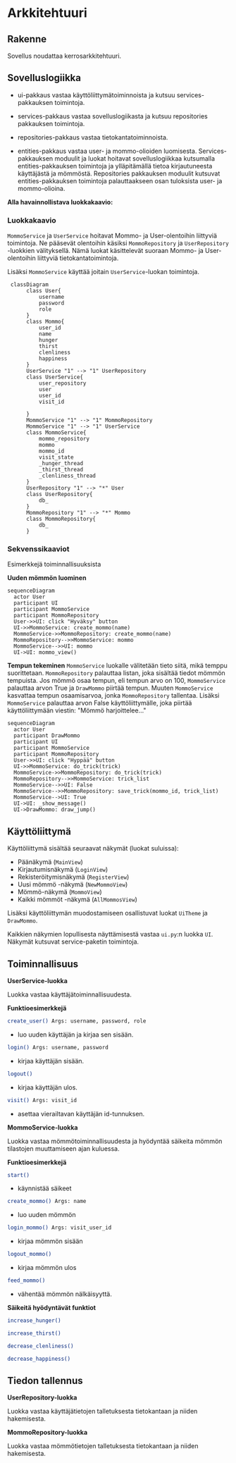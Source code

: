 # Arkkitehtuuri

## Rakenne

Sovellus noudattaa kerrosarkkitehtuuri.

## Sovelluslogiikka
- ui-pakkaus vastaa käyttöliittymätoiminnoista ja kutsuu services-pakkauksen toimintoja.
- services-pakkaus vastaa sovelluslogiikasta ja kutsuu repositories pakkauksen toimintoja.
- repositories-pakkaus vastaa tietokantatoiminnoista.

- entities-pakkaus vastaa user- ja mommo-olioiden luomisesta. Services-pakkauksen moduulit ja luokat
hoitavat sovelluslogiikkaa kutsumalla entities-pakkauksen toimintoja ja ylläpitämällä tietoa kirjautuneesta
käyttäjästä ja mömmöstä. Repositories pakkauksen moduulit kutsuvat entities-pakkauksen toimintoja palauttaakseen osan tuloksista user- ja mommo-olioina.

**Alla havainnollistava luokkakaavio:**

### Luokkakaavio

`MommoService` ja `UserService` hoitavat Mommo- ja User-olentoihin liittyviä toimintoja. Ne pääsevät olentoihin käsiksi `MommoRepository` ja `UserRepository` -luokkien välityksellä. Nämä luokat käsittelevät suoraan Mommo- ja User-olentoihin liittyviä tietokantatoimintoja.

Lisäksi `MommoService` käyttää joitain `UserService`-luokan toimintoja.

```mermaid
 classDiagram
      class User{
          username
          password
          role
      }
      class Mommo{
          user_id
          name
          hunger
          thirst
          clenliness
          happiness
      }
      UserService "1" --> "1" UserRepository
      class UserService{
          user_repository
          user
          user_id
          visit_id
          
      }
      MommoService "1" --> "1" MommoRepository
      MommoService "1" --> "1" UserService
      class MommoService{
          mommo_repository
          mommo
          mommo_id
          visit_state
          _hunger_thread
          _thirst_thread
          _clenliness_thread          
      }
      UserRepository "1" --> "*" User
      class UserRepository{
          db_
      }
      MommoRepository "1" --> "*" Mommo
      class MommoRepository{
          db_
      }
```

### Sekvenssikaaviot
Esimerkkejä toiminnallisuuksista

**Uuden mömmön luominen**
```mermaid
sequenceDiagram
  actor User
  participant UI
  participant MommoService
  participant MommoRepository
  User->>UI: click "Hyväksy" button
  UI->>MommoService: create_mommo(name)
  MommoService->>MommoRepository: create_mommo(name)
  MommoRepository-->>MommoService: mommo
  MommoService-->>UI: mommo
  UI->UI: mommo_view()
```
**Tempun tekeminen**
`MommoService` luokalle välitetään tieto siitä, mikä temppu suorittetaan. `MommoRepository` palauttaa listan,
joka sisältää tiedot mömmön tempuista. Jos mömmö osaa tempun, eli tempun arvo on 100, `MommoService` palauttaa arvon True ja `DrawMommo` piirtää tempun. Muuten `MommoService` kasvattaa tempun osaamisarvoa, jonka `MommoRepository` tallentaa. Lisäksi `MommoService` palauttaa arvon False käyttöliittymälle, joka piirtää käyttöliittymään viestin: "Mömmö harjoittelee..." 
```mermaid
sequenceDiagram
  actor User
  participant DrawMommo
  participant UI
  participant MommoService
  participant MommoRepository
  User->>UI: click "Hyppää" button
  UI->>MommoService: do_trick(trick)
  MommoService->>MommoRepository: do_trick(trick)
  MommoRepository-->>MommoService: trick_list
  MommoService-->>UI: False
  MommoService-->>MommoRepository: save_trick(mommo_id, trick_list)
  MommoService-->UI: True
  UI->UI: _show_message()
  UI->DrawMommo: draw_jump()
```

## Käyttöliittymä

Käyttöliittymä sisältää seuraavat näkymät (luokat suluissa):
- Päänäkymä (`MainView`)
- Kirjautumisnäkymä (`LoginView`)
- Rekisteröitymisnäkymä (`RegisterView`)
- Uusi mömmö -näkymä (`NewMommoView`)
- Mömmö-näkymä (`MommoView`)
- Kaikki mömmöt -näkymä (`AllMommosView`)

Lisäksi käyttöliittymän muodostamiseen osallistuvat luokat `UiTheme` ja `DrawMommo`.

Kaikkien näkymien lopullisesta näyttämisestä vastaa `ui.py`:n luokka `UI`. Näkymät kutsuvat service-paketin toimintoja.

## Toiminnallisuus

**UserService-luokka**

Luokka vastaa käyttäjätoiminnallisuudesta.

**Funktioesimerkkejä**

```bash
create_user() Args: username, password, role
```
- luo uuden käyttäjän ja kirjaa sen sisään.

```bash
login() Args: username, password
```
- kirjaa käyttäjän sisään.
```bash
logout()
```
- kirjaa käyttäjän ulos.
```bash
visit() Args: visit_id
```
- asettaa vierailtavan käyttäjän id-tunnuksen.

**MommoService-luokka**

Luokka vastaa mömmötoiminnallisuudesta ja hyödyntää säikeita
mömmön tilastojen muuttamiseen ajan kuluessa.

**Funktioesimerkkejä**

```bash
start()
```
- käynnistää säikeet

```bash
create_mommo() Args: name
```
- luo uuden mömmön
```bash
login_mommo() Args: visit_user_id
```
- kirjaa mömmön sisään
```bash
logout_mommo()
```
- kirjaa mömmön ulos
```bash
feed_mommo()
```
- vähentää mömmön nälkäisyyttä.


**Säikeitä hyödyntävät funktiot**
```bash
increase_hunger()
```
```bash
increase_thirst()
```
```bash
decrease_clenliness()
```
```bash
decrease_happiness()
```

## Tiedon tallennus

**UserRepository-luokka**

Luokka vastaa käyttäjätietojen talletuksesta tietokantaan ja niiden hakemisesta.

**MommoRepository-luokka**

Luokka vastaa mömmötietojen talletuksesta tietokantaan ja niiden hakemisesta.
